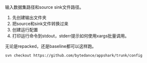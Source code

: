 

输入数据集路径和source sink文件路径。
1. 先创建输出文件夹
2. 把source和sink文件转换过来
3. 创建运行配置
3. 打印运行命令到stdout，stderr提示如何使用xargs批量调用。

无论是repacked，还是baseline都可以这样跑。

```
svn checkout https://github.com/bytedance/appshark/trunk/config
```